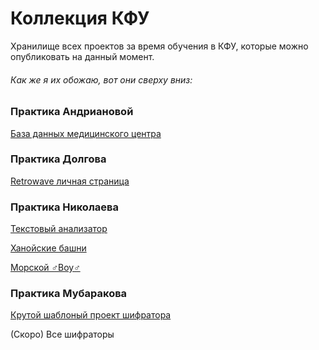 # Коллекция КФУ
Хранилище всех проектов за время обучения в КФУ, которые можно опубликовать на данный момент. 

###### Как же я их обожаю, вот они сверху вниз:
### Практика Андриановой
[База данных медицинского центра](https://github.com/Cregennan/Medical-Database "База данных медицинского центра")

### Практика Долгова
[Retrowave личная страница](https://github.com/Cregennan/kpfu-retrowave)

### Практика Николаева
[Текстовый анализатор](https://github.com/Cregennan/KFU-Text-Analyze)

[Ханойские башни](https://github.com/Cregennan/KFU-Hanoi-Towers)

[Морской ♂Boy♂](https://github.com/Cregennan/Sea-Battle)

### Практика Мубаракова
[Крутой шаблоный проект шифратора](https://github.com/Cregennan/KPFU-Operation-System-Series-Boilerplate)

(Скоро) Все шифраторы



